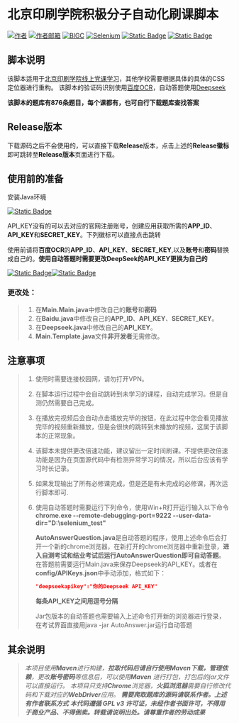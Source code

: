 # 北京印刷学院积极分子自动化刷课脚本
[![作者](https://img.shields.io/badge/%E4%BD%9C%E8%80%85-%E6%98%9F%E8%AE%B0-green?logo=github&link=https%3A%2F%2Fgithub.com%2Fstarnotes-xj)](https://github.com/starnotes-xj)
[![作者邮箱](https://img.shields.io/badge/%E4%BD%9C%E8%80%85%E9%82%AE%E7%AE%B1-starnotes%40qq.com-green?logo=github)](mailto:starnotes@qq.com)
[![BIGC](https://img.shields.io/badge/%E5%8C%97%E4%BA%AC%E5%8D%B0%E5%88%B7%E5%AD%A6%E9%99%A2-BIGC-blue?logo=counterstrike)](https://www.bigc.edu.cn/)
[![Selenium](https://img.shields.io/badge/Selenium-version%3A4.30.0-green?logo=selenium)](https://mvnrepository.com/artifact/org.seleniumhq.selenium/selenium-java)
[![Static Badge](https://img.shields.io/badge/%20LICENSE-GPL3.0-green)](https://github.com/starnotes-xj/Fuck-BIGC-JJFZ?tab=GPL-3.0-1-ov-file#readme)
[![Static Badge](https://img.shields.io/badge/RELEASE-v2.0-green?logo=github)](https://github.com/starnotes-xj/Fuck-BIGC-JJFZ/releases)

## 脚本说明

该脚本适用于[北京印刷学院线上党课学习](http://xscdx.bigc.edu.cn/)，其他学校需要根据具体的具体的CSS定位器进行重构。
该脚本的验证码识别使用[百度OCR](https://cloud.baidu.com/product/ocr)，自动答题使用[Deepseek](https://www.deepseek.com/)

**该脚本的题库有876条题目，每个课都有，也可自行下载题库查找答案**

## Release版本

下载源码之后不会使用的，可以直接下载**Release**版本，点击上述的**Release徽标**即可跳转至**Release版本**页面进行下载。

## 使用前的准备

安装Java环境

[![Static Badge](https://img.shields.io/badge/Java24-Download-green)](https://www.oracle.com/cn/java/technologies/downloads/)

API_KEY没有的可以去对应的官网注册账号，创建应用获取所需的**APP_ID**、**API_KEY**和**SECRET_KEY**。下列徽标可以直接点击跳转

使用前请将**百度OCR**的**APP_ID**、**API_KEY**、**SECRET_KEY**,以及**账号**和**密码**替换成自己的。**使用自动答题时需要更改DeepSeek的API_KEY更换为自己的**

[![Static Badge](https://img.shields.io/badge/%E7%99%BE%E5%BA%A6OCR-%E7%82%B9%E5%87%BB%E6%AD%A4%E5%A4%84-green?logo=baidu)](https://cloud.baidu.com/product/ocr)[![Static Badge](https://img.shields.io/badge/DeepSeek-API%E5%B9%B3%E5%8F%B0%E7%82%B9%E5%87%BB%E6%AD%A4%E5%A4%84-green)](https://platform.deepseek.com/)

### **更改处：**

> 1. 在**Main.Main.java**中修改自己的**账号**和**密码**
> 2. 在**Baidu.java**中修改自己的**APP_ID**、**API_KEY**、**SECRET_KEY**。
> 3. 在**Deepseek.java**中修改自己的**API_KEY**。
> 4. **Main.Template.java**文件**非开发者**无需修改。

## 注意事项

> 1. 使用时需要连接校园网，请勿打开VPN。
>
> 2. 在脚本运行过程中会自动跳转到未学习的课程，自动完成学习。但是自测仍然需要自己完成。
>
> 3. 在播放完视频后会自动点击播放完毕的按钮，在此过程中您会看见播放完毕的视频重新播放，但是会很快的跳转到未播放的视频，这属于该脚本的正常现象。
>
> 4. 该脚本未提供更改倍速功能，建议留出一定时间刷课。不提供更改倍速功能是因为在页面源代码中有检测异常学习的情况，所以后台应该有学习时长记录。
>
> 5. 如果发现输出了所有必修课完成，但是还是有未完成的必修课，再次运行脚本即可.
>
> 6. 使用自动答题时需要运行下列命令，使用Win+R打开运行输入以下命令
>    **chrome.exe --remote-debugging-port=9222 --user-data-dir="D:\selenium_test"**
>
>    **AutoAnswerQuestion.java**是自动答题的程序，使用上述命令后会打开一个新的chrome浏览器，在新打开的chrome浏览器中重新登录，**进入自测考试和结业考试后运行AutoAnswerQuestion即可自动答题**。在答题前需要运行Main.java来保存Deepseek的API_KEY。或者在**config/APIKeys.json**中手动添加，格式如下：
>
>    ```json
>    "deepseekapikey":"你的Deepseek API_KEY"
>    ```
>
>    **每条API_KEY之间用逗号分隔**
>    
>    Jar包版本的自动答题也需要输入上述命令打开新的浏览器进行登录，在考试界面直接用java -jar AutoAnswer.jar运行自动答题

## 其余说明

> *本项目使用**Maven**进行构建，**拉取代码后请自行使用Maven下载，管理依赖**，更改**账号密码**等信息后，可以使用**Maven***
> *进行打包，打包后的jar文件可以直接运行。*
> *本项目只支持**Chrome**浏览器，**火狐浏览器**需要自行修改代码和下载对应的**WebDriver**应用。*
> ***需要爬取题库的源码请联系作者。上述有作者联系方式***
> ***本代码遵循 GPL v3 许可证，未经作者书面许可，不得用于商业产品、不得倒卖。转载请说明出处。请尊重作者的劳动成果***









